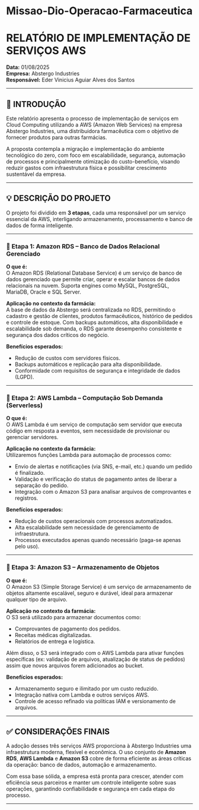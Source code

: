 # Missao-Dio-Operacao-Farmaceutica

# RELATÓRIO DE IMPLEMENTAÇÃO DE SERVIÇOS AWS

**Data:** 01/08/2025  
**Empresa:** Abstergo Industries  
**Responsável:** Eder Vinicius Aguiar Alves dos Santos

---

## 📌 INTRODUÇÃO

Este relatório apresenta o processo de implementação de serviços em Cloud Computing utilizando a AWS (Amazon Web Services) na empresa Abstergo Industries, uma distribuidora farmacêutica com o objetivo de fornecer produtos para outras farmácias.

A proposta contempla a migração e implementação do ambiente tecnológico do zero, com foco em escalabilidade, segurança, automação de processos e principalmente otimização do custo-benefício, visando reduzir gastos com infraestrutura física e possibilitar crescimento sustentável da empresa.

---

## 💡 DESCRIÇÃO DO PROJETO

O projeto foi dividido em **3 etapas**, cada uma responsável por um serviço essencial da AWS, interligando armazenamento, processamento e banco de dados de forma inteligente.

---

### 🔹 Etapa 1: Amazon RDS – Banco de Dados Relacional Gerenciado

**O que é:**  
O Amazon RDS (Relational Database Service) é um serviço de banco de dados gerenciado que permite criar, operar e escalar bancos de dados relacionais na nuvem. Suporta engines como MySQL, PostgreSQL, MariaDB, Oracle e SQL Server.

**Aplicação no contexto da farmácia:**  
A base de dados da Abstergo será centralizada no RDS, permitindo o cadastro e gestão de clientes, produtos farmacêuticos, histórico de pedidos e controle de estoque. Com backups automáticos, alta disponibilidade e escalabilidade sob demanda, o RDS garante desempenho consistente e segurança dos dados críticos do negócio.

**Benefícios esperados:**
- Redução de custos com servidores físicos.
- Backups automáticos e replicação para alta disponibilidade.
- Conformidade com requisitos de segurança e integridade de dados (LGPD).

---

### 🔹 Etapa 2: AWS Lambda – Computação Sob Demanda (Serverless)

**O que é:**  
O AWS Lambda é um serviço de computação sem servidor que executa código em resposta a eventos, sem necessidade de provisionar ou gerenciar servidores.

**Aplicação no contexto da farmácia:**  
Utilizaremos funções Lambda para automação de processos como:
- Envio de alertas e notificações (via SNS, e-mail, etc.) quando um pedido é finalizado.
- Validação e verificação do status de pagamento antes de liberar a separação do pedido.
- Integração com o Amazon S3 para analisar arquivos de comprovantes e registros.

**Benefícios esperados:**
- Redução de custos operacionais com processos automatizados.
- Alta escalabilidade sem necessidade de gerenciamento de infraestrutura.
- Processos executados apenas quando necessário (paga-se apenas pelo uso).

---

### 🔹 Etapa 3: Amazon S3 – Armazenamento de Objetos

**O que é:**  
O Amazon S3 (Simple Storage Service) é um serviço de armazenamento de objetos altamente escalável, seguro e durável, ideal para armazenar qualquer tipo de arquivo.

**Aplicação no contexto da farmácia:**  
O S3 será utilizado para armazenar documentos como:
- Comprovantes de pagamento dos pedidos.
- Receitas médicas digitalizadas.
- Relatórios de entrega e logística.

Além disso, o S3 será integrado com o AWS Lambda para ativar funções específicas (ex: validação de arquivos, atualização de status de pedidos) assim que novos arquivos forem adicionados ao bucket.

**Benefícios esperados:**
- Armazenamento seguro e ilimitado por um custo reduzido.
- Integração nativa com Lambda e outros serviços AWS.
- Controle de acesso refinado via políticas IAM e versionamento de arquivos.

---

## ✅ CONSIDERAÇÕES FINAIS

A adoção desses três serviços AWS proporciona à Abstergo Industries uma infraestrutura moderna, flexível e econômica. O uso conjunto de **Amazon RDS**, **AWS Lambda** e **Amazon S3** cobre de forma eficiente as áreas críticas da operação: banco de dados, automação e armazenamento.

Com essa base sólida, a empresa está pronta para crescer, atender com eficiência seus parceiros e manter um controle inteligente sobre suas operações, garantindo confiabilidade e segurança em cada etapa do processo.

---

